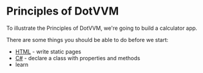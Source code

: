# Principles of DotVVM

To illustrate the Principles of DotVVM, we're going to build a calculator app.

There are some things you should be able to do before we start:

- [HTML] - write static pages
- [C#] - declare a class with properties and methods
- learn

[html]: https://developer.mozilla.org/en-US/docs/Learn/Getting_started_with_the_web/HTML_basics
[C#]: https://docs.microsoft.com/en-us/dotnet/csharp/quick-starts/